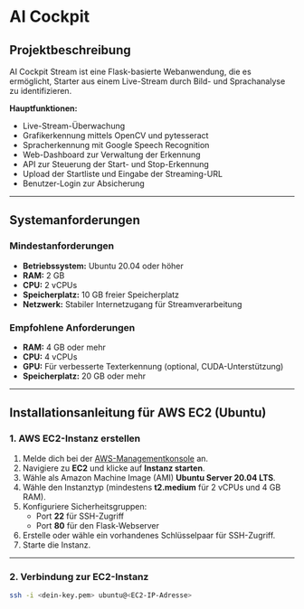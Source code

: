 # AI Cockpit

## Projektbeschreibung
AI Cockpit Stream ist eine Flask-basierte Webanwendung, die es ermöglicht, Starter aus einem Live-Stream durch Bild- und Sprachanalyse zu identifizieren. 

**Hauptfunktionen:**
- Live-Stream-Überwachung
- Grafikerkennung mittels OpenCV und pytesseract
- Spracherkennung mit Google Speech Recognition
- Web-Dashboard zur Verwaltung der Erkennung
- API zur Steuerung der Start- und Stop-Erkennung
- Upload der Startliste und Eingabe der Streaming-URL
- Benutzer-Login zur Absicherung

---

## Systemanforderungen
### Mindestanforderungen
- **Betriebssystem:** Ubuntu 20.04 oder höher
- **RAM:** 2 GB
- **CPU:** 2 vCPUs
- **Speicherplatz:** 10 GB freier Speicherplatz
- **Netzwerk:** Stabiler Internetzugang für Streamverarbeitung

### Empfohlene Anforderungen
- **RAM:** 4 GB oder mehr
- **CPU:** 4 vCPUs
- **GPU:** Für verbesserte Texterkennung (optional, CUDA-Unterstützung)
- **Speicherplatz:** 20 GB oder mehr

---

## Installationsanleitung für AWS EC2 (Ubuntu)

### 1. AWS EC2-Instanz erstellen
1. Melde dich bei der [AWS-Managementkonsole](https://aws.amazon.com/de/) an.
2. Navigiere zu **EC2** und klicke auf **Instanz starten**.
3. Wähle als Amazon Machine Image (AMI) **Ubuntu Server 20.04 LTS**.
4. Wähle den Instanztyp (mindestens **t2.medium** für 2 vCPUs und 4 GB RAM).
5. Konfiguriere Sicherheitsgruppen:
    - Port **22** für SSH-Zugriff
    - Port **80** für den Flask-Webserver
6. Erstelle oder wähle ein vorhandenes Schlüsselpaar für SSH-Zugriff.
7. Starte die Instanz.

---

### 2. Verbindung zur EC2-Instanz

```bash
ssh -i <dein-key.pem> ubuntu@<EC2-IP-Adresse>
